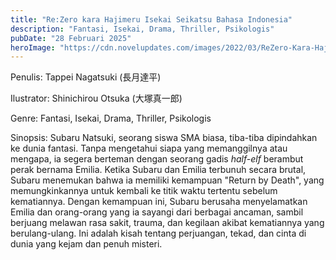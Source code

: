 ```yaml
---
title: "Re:Zero kara Hajimeru Isekai Seikatsu Bahasa Indonesia"
description: "Fantasi, Isekai, Drama, Thriller, Psikologis"
pubDate: "28 Februari 2025"
heroImage: "https://cdn.novelupdates.com/images/2022/03/ReZero-Kara-Hajimeru-Isekai-Seikatsu-LN.jpg"
---
```


Penulis:  Tappei Nagatsuki (長月達平)

Ilustrator:  Shinichirou Otsuka (大塚真一郎)

Genre: Fantasi, Isekai, Drama, Thriller, Psikologis

Sinopsis:  Subaru Natsuki, seorang siswa SMA biasa, tiba-tiba dipindahkan ke dunia fantasi.  Tanpa mengetahui siapa yang memanggilnya atau mengapa, ia segera berteman dengan seorang gadis *half-elf* berambut perak bernama Emilia.  Ketika Subaru dan Emilia terbunuh secara brutal, Subaru menemukan bahwa ia memiliki kemampuan "Return by Death", yang memungkinkannya untuk kembali ke titik waktu tertentu sebelum kematiannya.  Dengan kemampuan ini, Subaru berusaha menyelamatkan Emilia dan orang-orang yang ia sayangi dari berbagai ancaman, sambil berjuang melawan rasa sakit, trauma, dan kegilaan akibat kematiannya yang berulang-ulang.  Ini adalah kisah tentang perjuangan, tekad, dan cinta di dunia yang kejam dan penuh misteri.

